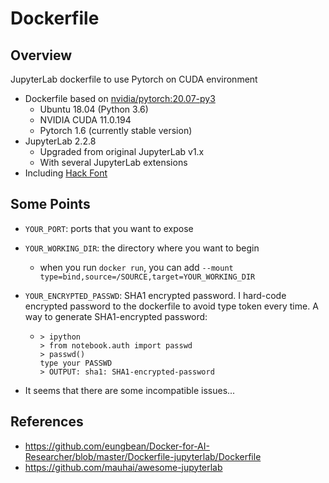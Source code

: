 # Dockerfile

## Overview
JupyterLab dockerfile to use Pytorch on CUDA environment
* Dockerfile based on [nvidia/pytorch:20.07-py3](https://docs.nvidia.com/deeplearning/frameworks/pytorch-release-notes/rel_20-07.html#rel_20-07)  
  * Ubuntu 18.04 (Python 3.6)
  * NVIDIA CUDA 11.0.194
  * Pytorch 1.6 (currently stable version)
* JupyterLab 2.2.8  
  * Upgraded from original JupyterLab v1.x
  * With several JupyterLab extensions
* Including [Hack Font](https://github.com/source-foundry/Hack)
## Some Points
* `YOUR_PORT`: ports that you want to expose
* `YOUR_WORKING_DIR`: the directory where you want to begin  
  
  * when you run `docker run`, you can add `--mount type=bind,source=/SOURCE,target=YOUR_WORKING_DIR`
* `YOUR_ENCRYPTED_PASSWD`: SHA1 encrypted password. I hard-code encrypted password to the dockerfile to avoid type token every time. A way to generate SHA1-encrypted password:
  * ```
    > ipython
    > from notebook.auth import passwd
    > passwd()
    type your PASSWD
    > OUTPUT: sha1: SHA1-encrypted-password
    ```
* It seems that there are some incompatible issues...
## References
* https://github.com/eungbean/Docker-for-AI-Researcher/blob/master/Dockerfile-jupyterlab/Dockerfile
* https://github.com/mauhai/awesome-jupyterlab